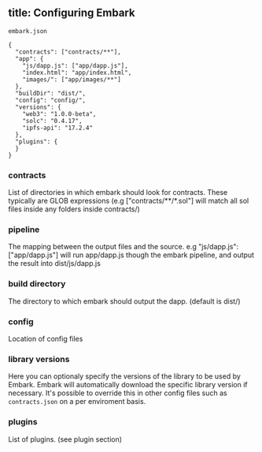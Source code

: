 title: Configuring Embark
---

`embark.json`
<pre><code class="json">{
  "contracts": ["contracts/**"],
  "app": {
    "js/dapp.js": ["app/dapp.js"],
    "index.html": "app/index.html",
    "images/": ["app/images/**"]
  },
  "buildDir": "dist/",
  "config": "config/",
  "versions": {
    "web3": "1.0.0-beta",
    "solc": "0.4.17",
    "ipfs-api": "17.2.4"
  },
  "plugins": {
  }
}
</code></pre>

### contracts

List of directories in which embark should look for contracts. These typically are GLOB expressions (e.g ["contracts/**/*.sol"] will match all sol files inside any folders inside contracts/)

### pipeline

The mapping between the output files and the source. e.g "js/dapp.js": ["app/dapp.js"] will run app/dapp.js though the embark pipeline, and output the result into dist/js/dapp.js

### build directory

The directory to which embark should output the dapp. (default is dist/)

### config

Location of config files

### library versions

Here you can optionaly specify the versions of the library to be used by Embark. Embark will automatically download the specific library version if necessary. It's possible to override this in other config files such as `contracts.json` on a per enviroment basis.

### plugins

List of plugins. (see plugin section)

